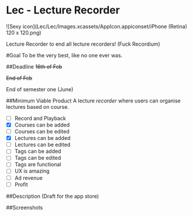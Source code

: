 Lec - Lecture Recorder
===
![Sexy icon](Lec/Lec/Images.xcassets/AppIcon.appiconset/iPhone (Retina) 120 x 120.png)

Lecture Recorder to end all lecture recorders! (Fuck Recordium)

#Goal 
To be the very best, like no one ever was.

##Deadline
~~16th of Feb~~

~~End of Feb~~

End of semester one (June)


##Minimum Viable Product
A lecture _recorder_ where users can organise lectures based on course. 
- [ ] Record and Playback
- [x] Courses can be added 
- [ ] Courses can be edited
- [x] Lectures can be added 
- [ ] Lectures can be edited
- [ ] Tags can be added
- [ ] Tags can be edited
- [ ] Tags are functional
- [ ] UX is amazing
- [ ] Ad revenue 
- [ ] Profit

##Description (Draft for the app store)

##Screenshots
